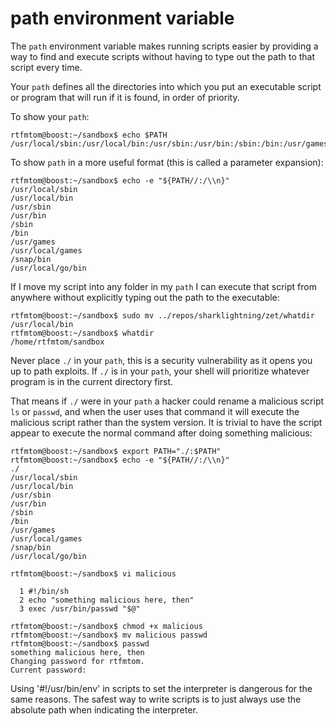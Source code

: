 # path environment variable

The `path` environment variable makes running scripts easier by providing a way to find and execute scripts without having to type out the path to that script every time. 

Your `path` defines all the directories into which you put an executable script or program that will run if it is found, in order of priority. 

To show your `path`:
```
rtfmtom@boost:~/sandbox$ echo $PATH
/usr/local/sbin:/usr/local/bin:/usr/sbin:/usr/bin:/sbin:/bin:/usr/games:/usr/local/games:/snap/bin:/usr/local/go/bin
```

To show `path` in a more useful format (this is called a parameter expansion):
```
rtfmtom@boost:~/sandbox$ echo -e "${PATH//:/\\n}"
/usr/local/sbin
/usr/local/bin
/usr/sbin
/usr/bin
/sbin
/bin
/usr/games
/usr/local/games
/snap/bin
/usr/local/go/bin
```

If I move my script into any folder in my `path` I can execute that script from anywhere without explicitly typing out the path to the executable:
```
rtfmtom@boost:~/sandbox$ sudo mv ../repos/sharklightning/zet/whatdir /usr/local/bin
rtfmtom@boost:~/sandbox$ whatdir
/home/rtfmtom/sandbox
```

Never place `./` in your `path`, this is a security vulnerability as it opens you up to path exploits. If `./` is in your `path`, your shell will prioritize whatever program is in the current directory first. 

That means if `./` were in your `path` a hacker could rename a malicious script `ls` or `passwd`, and when the user uses that command it will execute the malicious script rather than the system version. It is trivial to have the script appear to execute the normal command after doing something malicious:
```
rtfmtom@boost:~/sandbox$ export PATH="./:$PATH"
rtfmtom@boost:~/sandbox$ echo -e "${PATH//:/\\n}"
./
/usr/local/sbin
/usr/local/bin
/usr/sbin
/usr/bin
/sbin
/bin
/usr/games
/usr/local/games
/snap/bin
/usr/local/go/bin

rtfmtom@boost:~/sandbox$ vi malicious 

  1 #!/bin/sh
  2 echo "something malicious here, then"
  3 exec /usr/bin/passwd "$@"

rtfmtom@boost:~/sandbox$ chmod +x malicious
rtfmtom@boost:~/sandbox$ mv malicious passwd
rtfmtom@boost:~/sandbox$ passwd
something malicious here, then
Changing password for rtfmtom.
Current password: 
```

Using '#!/usr/bin/env' in scripts to set the interpreter is dangerous for the same reasons. The safest way to write scripts is to just always use the absolute path when indicating the interpreter. 
